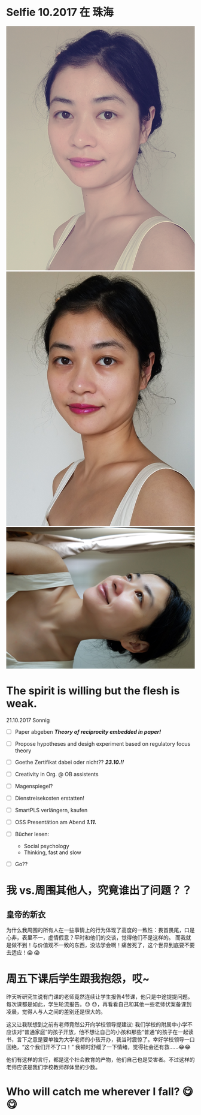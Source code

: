 # Selfie 10.2017 在 珠海

![Image](https://github.com/tsing1129/YY/blob/master/20171005_131045.jpg?raw=true)
![Image](https://github.com/tsing1129/YY/blob/master/20171005_130708.jpg?raw=true)
![Image](https://github.com/tsing1129/YY/blob/master/20171002_074708.jpg?raw=true)


# The spirit is willing but the flesh is weak.
21.10.2017  Sonnig
- [ ] Paper abgeben _**Theory of reciprocity embedded in paper!**_
- [ ] Propose hypotheses and desigh experiment based on regulatory focus theory
- [ ] Goethe Zertifikat dabei oder nicht?? _**23.10.!!**_
- [ ] Creativity in Org. @ OB assistents
- [ ] Magenspiegel?
- [ ] Dienstreisekosten erstatten!
- [ ] SmartPLS verlängern, kaufen
- [ ] OSS Presentätion am Abend _**1.11.**_
- [ ] Bücher lesen: 
  * Social psychology 
  * Thinking, fast and slow
- [ ] Go??  


# 我 vs.周围其他人，究竟谁出了问题？？
## 皇帝的新衣
为什么我周围的所有人在一些事情上的行为体现了高度的一致性：畏首畏尾，口是心非，表里不一，虚情假意？平时和他们的交谈，觉得他们不是这样的。
而我就是做不到！与价值观不一致的东西，没法学会啊！痛苦死了，这个世界到底要不要去适应！:scream: :scream:






# 周五下课后学生跟我抱怨，哎~

昨天听研究生说有门课的老师竟然连续让学生报告4节课，他只是中途提提问题。每次课都是如此，学生轮流报告。:sweat: :sweat:，再看看自己和其他一些老师伏案备课到凌晨，觉得人与人之间的差别还是很大的。

这又让我联想到之前有老师竟然公开向学校领导提建议: 我们学校的附属中小学不应该对“普通家庭”的孩子开放，他不想让自己的小孩和那些“普通”的孩子在一起读书，言下之意是要单独为大学老师的小孩开办，我当时震惊了。幸好学校领导一口回绝，“这个我们开不了口！” 我顿时舒缓了一下情绪，觉得社会还有救......:joy::joy:

他们有这样的言行，都是这个社会教育的产物，他们自己也是受害者。不过这样的老师应该是我们学校教师群体里的少数。



# Who will catch me wherever I fall? :yum: :yum:




